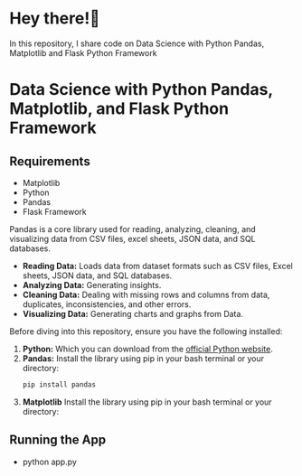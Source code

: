 # Hey there!👋

In this repository, I share code on Data Science with Python Pandas, Matplotlib and  Flask Python Framework

# Data Science with Python Pandas, Matplotlib, and Flask Python Framework

## Requirements
* Matplotlib
* Python
* Pandas
* Flask Framework

Pandas is a  core library used for reading, analyzing, cleaning, and visualizing data from CSV files, excel sheets, JSON data, and SQL databases.

* **Reading Data:** Loads data from dataset formats such as CSV files, Excel sheets, JSON data, and SQL databases.
* **Analyzing Data:** Generating insights.
* **Cleaning Data:** Dealing with missing rows and columns from data, duplicates, inconsistencies, and other errors.
* **Visualizing Data:** Generating charts and graphs from Data.

Before diving into this repository, ensure you have the following installed:

1.  **Python:** Which you can download from the [official Python website](https://www.python.org/downloads/).
2.  **Pandas:** Install the library using pip in your bash terminal or your directory:
    ```bash
    pip install pandas
    ```
3.  **Matplotlib** Install the library using pip in your bash terminal or your directory:

## Running the App
* python app.py
